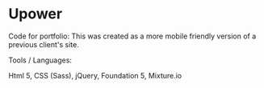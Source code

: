 # Upower
Code for portfolio: This was created as a more mobile friendly version of a previous client's site.


Tools / Languages:

Html 5, CSS (Sass), jQuery, Foundation 5, Mixture.io